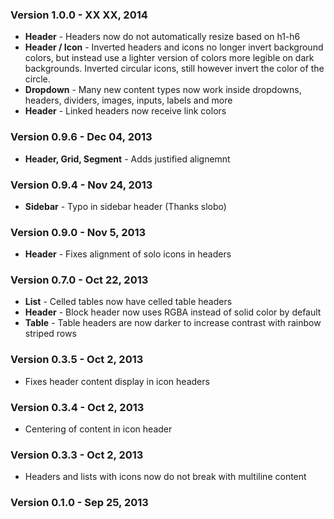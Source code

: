 ### Version 1.0.0 - XX XX, 2014

- **Header** - Headers now do not automatically resize based on h1-h6
- **Header / Icon** - Inverted headers and icons no longer invert background colors, but instead use a lighter version of colors more legible on dark backgrounds. Inverted circular icons, still however invert the color of the circle.
- **Dropdown** - Many new content types now work inside dropdowns, headers, dividers, images, inputs, labels and more
- **Header** - Linked headers now receive link colors

### Version 0.9.6 - Dec 04, 2013

- **Header, Grid, Segment** - Adds justified alignemnt

### Version 0.9.4 - Nov 24, 2013

- **Sidebar** - Typo in sidebar header (Thanks slobo)

### Version 0.9.0 - Nov 5, 2013

- **Header** - Fixes alignment of solo icons in headers

### Version 0.7.0 - Oct 22, 2013

- **List** - Celled tables now have celled table headers
- **Header** - Block header now uses RGBA instead of solid color by default
- **Table** - Table headers are now darker to increase contrast with rainbow striped rows

### Version 0.3.5 - Oct 2, 2013

- Fixes header content display in icon headers

### Version 0.3.4 - Oct 2, 2013

- Centering of content in icon header

### Version 0.3.3 - Oct 2, 2013

- Headers and lists with icons now do not break with multiline content

### Version 0.1.0 - Sep 25, 2013